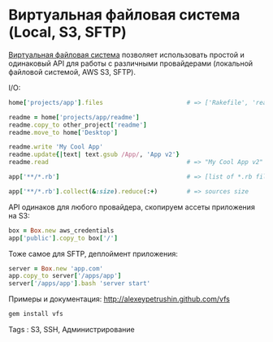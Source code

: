 # Виртуальная файловая система (Local, S3, SFTP)

[Виртуальная файловая система][vfs] позволяет использовать простой и одинаковый API для работы с различными провайдерами (локальной файловой системой, AWS S3, SFTP).

I/O:

``` ruby
home['projects/app'].files                       # => ['Rakefile', 'readme']

readme = home['projects/app/readme']
readme.copy_to other_project['readme']
readme.move_to home['Desktop']

readme.write 'My Cool App'
readme.update{|text| text.gsub /App/, 'App v2'}
readme.read                                      # => "My Cool App v2"

app['**/*.rb']                                   # => [list of *.rb files]

app['**/*.rb'].collect(&:size).reduce(:+)        # => sources size
```

API одинаков для любого провайдера, скопируем ассеты приложения на S3:

``` ruby
box = Box.new aws_credentials
app['public'].copy_to box['/']
```

Тоже самое для SFTP, деплоймент приложения:

``` ruby
server = Box.new 'app.com'
app.copy_to server['/apps/app']
server['/apps/app'].bash 'server start'
```

Примеры и документация: http://alexeypetrushin.github.com/vfs

``` bash
gem install vfs
```

[vfs]: http://alexeypetrushin.github.com/vfs

Tags : S3, SSH, Администрирование